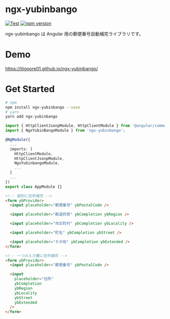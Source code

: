 # ngx-yubinbango

[![Test](https://github.com/itigoore01/ngx-yubinbango/actions/workflows/test.yml/badge.svg)](https://github.com/itigoore01/ngx-yubinbango/actions/workflows/test.yml)
[![npm version](https://badge.fury.io/js/ngx-yubinbango.svg)](https://badge.fury.io/js/ngx-yubinbango)

ngx-yubinbango は Angular 用の郵便番号自動補完ライブラリです。

# Demo

https://itigoore01.github.io/ngx-yubinbango/

# Get Started

```sh
# npm
npm install ngx-yubinbango --save
# yarn
yarn add ngx-yubinbango
```

```typescript
import { HttpClientJsonpModule, HttpClientModule } from '@angular/common/http';
import { NgxYubinBangoModule } from 'ngx-yubinbango';

@NgModule({
  ...
  imports: [
    HttpClientModule,
    HttpClientJsonpModule,
    NgxYubinbangoModule,
    ...
  ]
  ...
})
export class AppModule {}
```

```html
<!-- 個別に住所補完 -->
<form ybProvider>
  <input placeholder="郵便番号" ybPostalCode />

  <input placeholder="都道府県" ybCompletion ybRegion />

  <input placeholder="市区町村" ybCompletion ybLocality />

  <input placeholder="町名" ybCompletion ybStreet />

  <input placeholder="その他" ybCompletion ybExtended />
</form>

<!-- 一つの入力欄に住所補完 -->
<form ybProvider>
  <input placeholder="郵便番号" ybPostalCode />

  <input
    placeholder="住所"
    ybCompletion
    ybRegion
    ybLocality
    ybStreet
    ybExtended
  />
</form>
```
